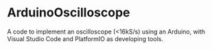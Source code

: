 # ArduinoOscilloscope
A code to implement an oscilloscope (&lt;16kS/s) using an Arduino, with Visual Studio Code and PlatformIO as developing tools.
